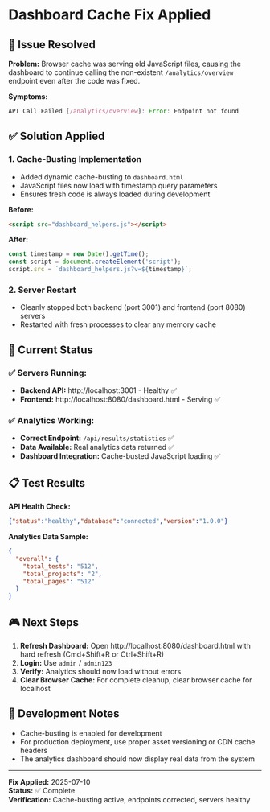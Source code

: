 # Dashboard Cache Fix Applied

## 🐛 **Issue Resolved**

**Problem:** Browser cache was serving old JavaScript files, causing the dashboard to continue calling the non-existent `/analytics/overview` endpoint even after the code was fixed.

**Symptoms:**
```javascript
API Call Failed [/analytics/overview]: Error: Endpoint not found
```

## ✅ **Solution Applied**

### **1. Cache-Busting Implementation**
- Added dynamic cache-busting to `dashboard.html`
- JavaScript files now load with timestamp query parameters
- Ensures fresh code is always loaded during development

**Before:**
```html
<script src="dashboard_helpers.js"></script>
```

**After:**
```javascript
const timestamp = new Date().getTime();
const script = document.createElement('script');
script.src = `dashboard_helpers.js?v=${timestamp}`;
```

### **2. Server Restart**
- Cleanly stopped both backend (port 3001) and frontend (port 8080) servers
- Restarted with fresh processes to clear any memory cache

## 🎯 **Current Status**

### **✅ Servers Running:**
- **Backend API:** http://localhost:3001 - Healthy ✅
- **Frontend:** http://localhost:8080/dashboard.html - Serving ✅

### **✅ Analytics Working:**
- **Correct Endpoint:** `/api/results/statistics` ✅
- **Data Available:** Real analytics data returned ✅
- **Dashboard Integration:** Cache-busted JavaScript loading ✅

## 📋 **Test Results**

**API Health Check:**
```json
{"status":"healthy","database":"connected","version":"1.0.0"}
```

**Analytics Data Sample:**
```json
{
  "overall": {
    "total_tests": "512",
    "total_projects": "2",
    "total_pages": "512"
  }
}
```

## 🎮 **Next Steps**

1. **Refresh Dashboard:** Open http://localhost:8080/dashboard.html with hard refresh (Cmd+Shift+R or Ctrl+Shift+R)
2. **Login:** Use `admin` / `admin123`
3. **Verify:** Analytics should now load without errors
4. **Clear Browser Cache:** For complete cleanup, clear browser cache for localhost

## 🔧 **Development Notes**

- Cache-busting is enabled for development
- For production deployment, use proper asset versioning or CDN cache headers
- The analytics dashboard should now display real data from the system

---

**Fix Applied:** 2025-07-10  
**Status:** ✅ Complete  
**Verification:** Cache-busting active, endpoints corrected, servers healthy 